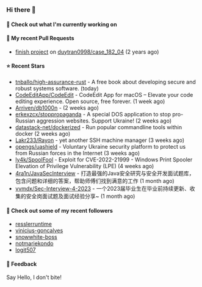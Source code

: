 ### Hi there 👋

#### 👷 Check out what I'm currently working on

#### 🔨 My recent Pull Requests

- [finish project](https://github.com/duytran0998/case_182_04/pull/1) on [duytran0998/case_182_04](https://github.com/duytran0998/case_182_04) (2 years ago)

#### ⭐ Recent Stars

- [tnballo/high-assurance-rust](https://github.com/tnballo/high-assurance-rust) - A free book about developing secure and robust systems software. (today)
- [CodeEditApp/CodeEdit](https://github.com/CodeEditApp/CodeEdit) - CodeEdit App for macOS – Elevate your code editing experience. Open source, free forever. (1 week ago)
- [Arriven/db1000n](https://github.com/Arriven/db1000n) -  (2 weeks ago)
- [erkexzcx/stoppropaganda](https://github.com/erkexzcx/stoppropaganda) - A special DOS application to stop pro-Russian aggression websites. Support Ukraine! (2 weeks ago)
- [datastack-net/dockerized](https://github.com/datastack-net/dockerized) - Run popular commandline tools within docker (2 weeks ago)
- [Lakr233/Rayon](https://github.com/Lakr233/Rayon) - yet another SSH machine manager (3 weeks ago)
- [opengs/uashield](https://github.com/opengs/uashield) - Voluntary Ukraine security platform to protect us from Russian forces in the Internet (3 weeks ago)
- [ly4k/SpoolFool](https://github.com/ly4k/SpoolFool) - Exploit for CVE-2022-21999 - Windows Print Spooler Elevation of Privilege Vulnerability (LPE) (4 weeks ago)
- [4ra1n/JavaSecInterview](https://github.com/4ra1n/JavaSecInterview) - 打造最强的Java安全研究与安全开发面试题库，包含问题和详细的答案，帮助师傅们找到满意的工作 (1 month ago)
- [vvmdx/Sec-Interview-4-2023](https://github.com/vvmdx/Sec-Interview-4-2023) - 一个2023届毕业生在毕业前持续更新、收集的安全岗面试题及面试经验分享~ (1 month ago)

#### 👯 Check out some of my recent followers

- [resslerruntime](https://github.com/resslerruntime)
- [vinicius-goncalves](https://github.com/vinicius-goncalves)
- [snowwhite-boss](https://github.com/snowwhite-boss)
- [notmariekondo](https://github.com/notmariekondo)
- [logit507](https://github.com/logit507)

#### 💬 Feedback

Say Hello, I don't bite!